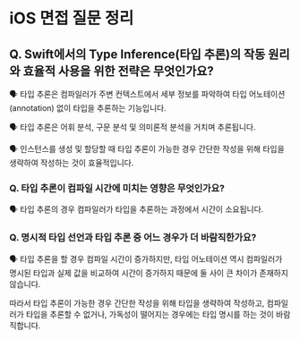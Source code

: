 # iOS 면접 질문 정리

## Q. Swift에서의 Type Inference(타입 추론)의 작동 원리와 효율적 사용을 위한 전략은 무엇인가요?

🗣️ 타입 추론은 컴파일러가 주변 컨텍스트에서 세부 정보를 파악하여 타입 어노테이션(annotation) 없이 타입을 추론하는 기능입니다.

🗣️ 타입 추론은 어휘 분석, 구문 분석 및 의미론적 분석을 거치며 추론됩니다. 

🗣️ 인스턴스를 생성 및 할당할 때 타입 추론이 가능한 경우 간단한 작성을 위해 타입을 생략하여 작성하는 것이 효율적입니다.

### Q. 타입 추론이 컴파일 시간에 미치는 영향은 무엇인가요?

🗣️ 타입 추론의 경우 컴파일러가 타입을 추론하는 과정에서 시간이 소요됩니다.

### Q. 명시적 타입 선언과 타입 추론 중 어느 경우가 더 바람직한가요?

🗣️ 타입 추론을 할 경우 컴파일 시간이 증가하지만, 타입 어노테이션 역시 컴파일러가 명시된 타입과 실제 값을 비교하여 시간이 증가하지 때문에 둘 사이 큰 차이가 존재하지 않습니다.

따라서 타입 추론이 가능한 경우 간단한 작성을 위해 타입을 생략하여 작성하고, 컴파일러가 타입을 추론할 수 없거나, 가독성이 떨어지는 경우에는 타입 명시를 하는 것이 바람직합니다.

